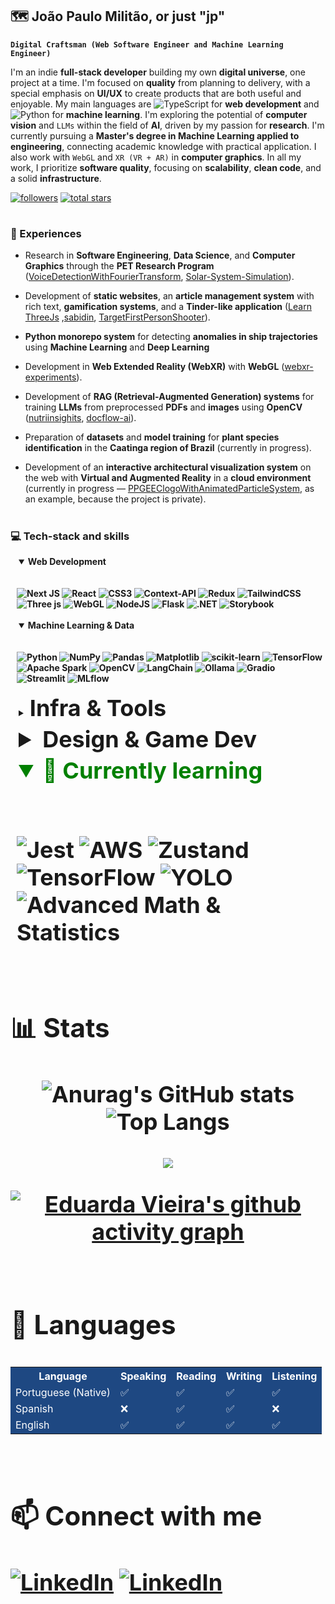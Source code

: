 ## 🗺️ João Paulo Militão, or just "jp"

**`Digital Craftsman (Web Software Engineer and Machine Learning Engineer)`**

I'm an indie **full-stack developer** building my own **digital universe**, one project at a time. I'm focused on **quality** from planning to delivery, with a special emphasis on **UI/UX** to create products that are both useful and enjoyable. My main languages are ![TypeScript](https://img.shields.io/badge/TypeScript-%23007ACC?style=flat&logo=typescript&logoColor=white) for **web development** and ![Python](https://img.shields.io/badge/Python-%23FFD43B?style=flat&logo=python&logoColor=blue) for **machine learning**. I'm exploring the potential of **computer vision** and `LLMs` within the field of **AI**, driven by my passion for **research**. I'm currently pursuing a **Master's degree in Machine Learning applied to engineering**, connecting academic knowledge with practical application. I also work with `WebGL` and `XR (VR + AR)` in **computer graphics**. In all my work, I prioritize **software quality**, focusing on **scalability**, **clean code**, and a solid **infrastructure**.


   <p align="left">
     <a href="https://github.com/ForrestKnight?tab=followers">
         <img alt="followers" title="Follow me on Github" src="https://custom-icon-badges.demolab.com/github/followers/jaopaulomilitao?color=236ad3&labelColor=1155ba&style=for-the-badge&logo=person-add&label=Follow&logoColor=white"/></a>
      <a href="https://github.com/ForrestKnight?tab=repositories&sort=stargazers">
         <img alt="total stars" title="Total stars on GitHub" src="https://custom-icon-badges.demolab.com/github/stars/jaopaulomilitao?color=55960c&style=for-the-badge&labelColor=488207&logo=star"/></a>
   </p>

#

### 💼 Experiences

* Research in **Software Engineering**, **Data Science**, and **Computer Graphics** through the **PET Research Program** ([VoiceDetectionWithFourierTransform](https://github.com/jaopaulomilitao/VoiceDetectionWithFourierTransform), [Solar-System-Simulation](https://github.com/jaopaulomilitao/Solar-System-Simulation)).

* Development of **static websites**, an **article management system** with rich text, **gamification systems**, and a **Tinder-like application** ([Learn ThreeJs](https://github.com/jaopaulomilitao/learn-threejs) ,[sabidin](https://github.com/jaopaulomilitao/sabidin), [TargetFirstPersonShooter](https://github.com/jaopaulomilitao/TargetFirstPersonShooter)).

* **Python monorepo system** for detecting **anomalies in ship trajectories** using **Machine Learning** and **Deep Learning** 

* Development in **Web Extended Reality (WebXR)** with **WebGL** ([webxr-experiments](https://github.com/jaopaulomilitao/webxr-experiments)).

* Development of **RAG (Retrieval-Augmented Generation) systems** for training **LLMs** from preprocessed **PDFs** and **images** using **OpenCV** ([nutriinsighits](https://github.com/jaopaulomilitao/nutrinsights), [docflow-ai](https://github.com/jaopaulomilitao/docflow.ai)).

* Preparation of **datasets** and **model training** for **plant species identification** in the **Caatinga region of Brazil** (currently in progress).

* Development of an **interactive architectural visualization system** on the web with **Virtual and Augmented Reality** in a **cloud environment** (currently in progress — [PPGEEClogoWithAnimatedParticleSystem](https://github.com/jaopaulomilitao/PPGEEClogoWithAnimatedParticleSystem), as an example, because the project is private).

#

### 💻 Tech-stack and skills
<div style="margin-left: 10px;"> 
  <details open>
<summary style="margin: 3px;"><strong>Web Development<strong></summary>
<br>
  
![Next JS](https://img.shields.io/badge/Next-262626?style=for-the-badge&logo=next.js&logoColor=white)
![React](https://img.shields.io/badge/React-262626?style=for-the-badge&logo=react&logoColor=white)
![CSS3](https://img.shields.io/badge/CSS3-262626?style=for-the-badge&logo=css3&logoColor=white)
![Context-API](https://img.shields.io/badge/Context--API-262626?style=for-the-badge&logo=react&logoColor=white)
![Redux](https://img.shields.io/badge/Redux-262626?style=for-the-badge&logo=redux&logoColor=white)
![TailwindCSS](https://img.shields.io/badge/Tailwind-262626?style=for-the-badge&logo=tailwind-css&logoColor=white)
![Three js](https://img.shields.io/badge/ThreeJS-262626?style=for-the-badge&logo=three.js&logoColor=white)
![WebGL](https://img.shields.io/badge/WebGL-262626?style=for-the-badge&logo=webgl&logoColor=white)
![NodeJS](https://img.shields.io/badge/NodeJS-262626?style=for-the-badge&logo=node.js&logoColor=white)
![Flask](https://img.shields.io/badge/Flask-262626?style=for-the-badge&logo=flask&logoColor=white)
![.NET](https://img.shields.io/badge/.NET-262626?style=for-the-badge&logo=.net&logoColor=white)
![Storybook](https://img.shields.io/badge/Storybook-262626?style=for-the-badge&logo=storybook&logoColor=white)

</details>

<details open>
  <summary style="padding: 3px;"><strong>Machine Learning & Data<strong></summary>
<br>
    
![Python](https://img.shields.io/badge/Python-1e4882?style=for-the-badge&logo=python&logoColor=white)
![NumPy](https://img.shields.io/badge/NumPy-1e4882?style=for-the-badge&logo=numpy&logoColor=white)
![Pandas](https://img.shields.io/badge/Pandas-1e4882?style=for-the-badge&logo=pandas&logoColor=white)
![Matplotlib](https://img.shields.io/badge/Matplotlib-1e4882?style=for-the-badge&logo=matplotlib&logoColor=white)
![scikit-learn](https://img.shields.io/badge/scikit--learn-1e4882?style=for-the-badge&logo=scikit-learn&logoColor=white)
![TensorFlow](https://img.shields.io/badge/TensorFlow-1e4882?style=for-the-badge&logo=tensorflow&logoColor=white)
![Apache Spark](https://img.shields.io/badge/Apache_Spark-1e4882?style=for-the-badge&logo=apachespark&logoColor=white)
![OpenCV](https://img.shields.io/badge/OpenCV-1e4882?style=for-the-badge&logo=opencv&logoColor=white)
![LangChain](https://img.shields.io/badge/LangChain-1e4882?style=for-the-badge&logo=langchain&logoColor=white)
![Ollama](https://img.shields.io/badge/Ollama-1e4882?style=for-the-badge&logo=ollama&logoColor=white)
![Gradio](https://img.shields.io/badge/Gradio-1e4882?style=for-the-badge&logo=gradio&logoColor=white)
![Streamlit](https://img.shields.io/badge/Streamlit-1e4882?style=for-the-badge&logo=streamlit&logoColor=white)
![MLflow](https://img.shields.io/badge/MLflow-1e4882?style=for-the-badge&logo=numpy&logoColor=white)

</details>

<details>
  <summary style="padding: 3px;"><strong style="margin: 3px; font-size: 36px;">Infra & Tools<strong></summary>
<br>
    
![Linux](https://img.shields.io/badge/Linux-195430?style=for-the-badge&logo=linux&logoColor=white)
![Docker](https://img.shields.io/badge/Docker-195430?style=for-the-badge&logo=docker&logoColor=white)
![Git](https://img.shields.io/badge/Git-195430?style=for-the-badge&logo=git&logoColor=white)
![GitHub](https://img.shields.io/badge/GitHub-195430?style=for-the-badge&logo=github&logoColor=white)
![GitLab](https://img.shields.io/badge/GitLab-195430?style=for-the-badge&logo=gitlab&logoColor=white)
![GitHub Actions](https://img.shields.io/badge/GitHub_Actions-195430?style=for-the-badge&logo=githubactions&logoColor=white)
![Postman](https://img.shields.io/badge/Postman-195430?style=for-the-badge&logo=postman&logoColor=white)
![Swagger](https://img.shields.io/badge/Swagger-195430?style=for-the-badge&logo=swagger&logoColor=white)
![Firebase](https://img.shields.io/badge/Firebase-195430?style=for-the-badge&logo=firebase&logoColor=white)
![Google Cloud](https://img.shields.io/badge/Google_Cloud-195430?style=for-the-badge&logo=google-cloud&logoColor=white)
![Vercel](https://img.shields.io/badge/Vercel-195430?style=for-the-badge&logo=vercel&logoColor=white)
![MySQL](https://img.shields.io/badge/MySQL-195430?style=for-the-badge&logo=mysql&logoColor=white)
![Postgres](https://img.shields.io/badge/Postgres-195430?style=for-the-badge&logo=postgresql&logoColor=white)
![Prisma](https://img.shields.io/badge/Prisma-195430?style=for-the-badge&logo=Prisma&logoColor=white)
![Bash Script](https://img.shields.io/badge/Bash-195430?style=for-the-badge&logo=gnu-bash&logoColor=white)
![NPM](https://img.shields.io/badge/NPM-195430?style=for-the-badge&logo=npm&logoColor=white)
![PNPM](https://img.shields.io/badge/PNPM-195430?style=for-the-badge&logo=pnpm&logoColor=white)

</details>

<details>
<summary style="padding: 3px;">Design & Game Dev</summary>
  <br>
  
![Figma](https://img.shields.io/badge/Figma-73172f?style=for-the-badge&logo=figma&logoColor=white)
![Adobe Illustrator](https://img.shields.io/badge/Illustrator-73172f?style=for-the-badge&logo=adobe-illustrator&logoColor=white)
![Adobe Photoshop](https://img.shields.io/badge/Photoshop-73172f?style=for-the-badge&logo=adobe-photoshop&logoColor=white)
![Blender](https://img.shields.io/badge/Blender-73172f?style=for-the-badge&logo=blender&logoColor=white)
![Unity](https://img.shields.io/badge/Unity-73172f?style=for-the-badge&logo=unity&logoColor=white)
![Itch.io](https://img.shields.io/badge/Itch.io-73172f?style=for-the-badge&logo=itch.io&logoColor=white)

</details>

<details open>
  <summary style="padding: 3px; color: green;"><strong>🌱 Currently learning</strong></summary>
<br>

![Jest](https://img.shields.io/badge/Jest-C21325?style=for-the-badge&logo=jest&logoColor=white)
![AWS](https://img.shields.io/badge/AWS-232F3E?style=for-the-badge&logo=amazon-aws&logoColor=white)
![Zustand](https://img.shields.io/badge/Zustand-000000?style=for-the-badge&logo=zustand&logoColor=white)
![TensorFlow](https://img.shields.io/badge/TensorFlow-FF6F00?style=for-the-badge&logo=tensorflow&logoColor=white)
![YOLO](https://img.shields.io/badge/YOLO-FF0000?style=for-the-badge&logo=opencv)
![Advanced Math & Statistics](https://img.shields.io/badge/Math_&_Statistics-6f42c1?style=for-the-badge&logo=sagemath&logoColor=white)

</details>


</div>

#

### 📊 Stats
<div align="center">
  
![Anurag's GitHub stats](https://github-readme-stats.vercel.app/api?username=jaopaulomilitao&show_icons=true&theme=transparent&hide_border=true)
![Top Langs](https://github-readme-stats.vercel.app/api/top-langs/?username=jaopaulomilitao&layout=compact&theme=transparent&hide_border=true)

![](https://github-profile-trophy.vercel.app/?username=jaopaulomilitao&theme=algolia&no-frame=true&no-bg=true&row=1&column=7&margin-w=4)


  [![Eduarda Vieira's github activity graph](https://github-readme-activity-graph.vercel.app/graph?username=jaopaulomilitao&bg_color=0d1117&color=025CDA&line=025CDA&point=3b88ed&area=true&area_color=d1056c&hide_border=true)](https://github.com/ashutosh00710/github-readme-activity-graph)

</div>

#


### 💬 Languages

<table>
  <tr style="background-color:#1e4882; color:white;">
    <th>Language</th>
    <th>Speaking</th>
    <th>Reading</th>
    <th>Writing</th>
    <th>Listening</th>
  </tr>
  <tr style="background-color:#1e4882; color:white;">
    <td>Portuguese (Native)</td>
    <td>✅</td>
    <td>✅</td>
    <td>✅</td>
    <td>✅</td>
  </tr>
  <tr style="background-color:#1e4882; color:white;">
    <td>Spanish</td>
    <td>❌</td>
    <td>✅</td>
    <td>✅</td>
    <td>❌</td>
  </tr>
  <tr style="background-color:#1e4882; color:white;">
    <td>English</td>
    <td>✅</td>
    <td>✅</td>
    <td>✅</td>
    <td>✅</td>
  </tr>
</table>


<!--
     Oh, hello there, recruiters!
-->
<!--
### Employer?
> [!IMPORTANT]  
> <a href="https://drive.google.com/drive/folders/1hJGhQTtzDUzMqRtoIQUx7QTLtCN726ZK?usp=sharing" download>Download my resume</a>

<img width=100% src="https://capsule-render.vercel.app/api?type=blur&height=300&color=gradient&section=footer"/>
-->
#

### 📫 Connect with me
[![LinkedIn](https://img.shields.io/badge/LinkedIn-0077B5?style=for-the-badge&logo=linkedin&logoColor=white)](www.linkedin.com/in/joao-paulo-militao)
[![LinkedIn](https://img.shields.io/badge/Gmail-D14836?style=for-the-badge&logo=gmail&logoColor=white)](mailto:jaopaulomilitao@gmail.com)


